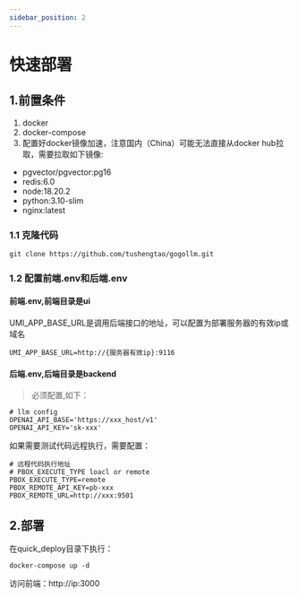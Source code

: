 ```yaml
---
sidebar_position: 2
---
```


# 快速部署
## 1.前置条件
1. docker
2. docker-compose
3. 配置好docker镜像加速，注意国内（China）可能无法直接从docker hub拉取，需要拉取如下镜像:
- pgvector/pgvector:pg16
- redis:6.0
- node:18.20.2
- python:3.10-slim
- nginx:latest

### 1.1 克隆代码
```shell
git clone https://github.com/tushengtao/gogollm.git
```

### 1.2 配置前端.env和后端.env
#### 前端.env,前端目录是ui
UMI_APP_BASE_URL是调用后端接口的地址，可以配置为部署服务器的有效ip或域名
```shell
UMI_APP_BASE_URL=http://{服务器有效ip}:9116
```
#### 后端.env,后端目录是backend
> 必须配置,如下：
```text
# llm config
OPENAI_API_BASE='https://xxx_host/v1'
OPENAI_API_KEY='sk-xxx'
```
如果需要测试代码远程执行，需要配置：
```text
# 远程代码执行地址
# PBOX_EXECUTE_TYPE loacl or remote
PBOX_EXECUTE_TYPE=remote
PBOX_REMOTE_API_KEY=pb-xxx
PBOX_REMOTE_URL=http://xxx:9501
```

## 2.部署
在quick_deploy目录下执行：
```shell
docker-compose up -d
```
访问前端：http://ip:3000
